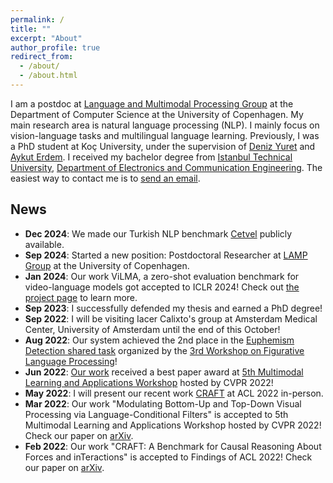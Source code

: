 ```yaml
---
permalink: /
title: ""
excerpt: "About"
author_profile: true
redirect_from: 
  - /about/
  - /about.html
---
```


I am a postdoc at [Language and Multimodal Processing Group](https://lampgroup.github.io/) at the Department of Computer Science at the University of Copenhagen. My main research area is natural language processing (NLP). I mainly focus on vision-language tasks and multilingual language learning. Previously, I was a PhD student at Koç University, under the supervision of [Deniz Yuret](https://www.denizyuret.com) and [Aykut Erdem](https://aykuterdem.github.io/). I received my bachelor degree from [Istanbul Technical University](https://www.itu.edu.tr), [Department of Electronics and Communication Engineering](https://ehb.itu.edu.tr/en/home). The easiest way to contact me is to [send an email](mailto:ilkerksn--gmail.com).


## News
- **Dec 2024**: We made our Turkish NLP benchmark [Cetvel](https://huggingface.co/spaces/KUIS-AI/Cetvel) publicly available.
- **Sep 2024**: Started a new position: Postdoctoral Researcher at [LAMP Group](https://lampgroup.github.io/) at the University of Copenhagen.
- **Jan 2024**: Our work ViLMA, a zero-shot evaluation benchmark for video-language models got accepted to ICLR 2024! Check out [the project page](https://cyberiada.github.io/ViLMA) to learn more.
- **Sep 2023**: I successfully defended my thesis and earned a PhD degree!
- **Sep 2022**: I will be visiting Iacer Calixto's group at Amsterdam Medical Center, University of Amsterdam until the end of this October!
- **Aug 2022**: Our system achieved the 2nd place in the [Euphemism Detection shared task](https://codalab.lisn.upsaclay.fr/competitions/5726) organized by the [3rd Workshop on Figurative Language Processing](https://sites.google.com/view/figlang2022)!
- **Jun 2022**: [Our work](https://arxiv.org/abs/2003.12739) received a best paper award at [5th Multimodal Learning and Applications Workshop](https://mula-workshop.github.io/) hosted by CVPR 2022!
- **May 2022**: I will present our recent work [CRAFT](https://arxiv.org/abs/2012.04293) at ACL 2022 in-person.
- **Mar 2022**: Our work "Modulating Bottom-Up and Top-Down Visual Processing via Language-Conditional Filters" is accepted to 5th Multimodal Learning and Applications Workshop hosted by CVPR 2022! Check our paper on [arXiv](https://arxiv.org/abs/2003.12739).
- **Feb 2022**: Our work "CRAFT: A Benchmark for Causal Reasoning About Forces and inTeractions" is accepted to Findings of ACL 2022! Check our paper on [arXiv](https://arxiv.org/abs/2012.04293).

